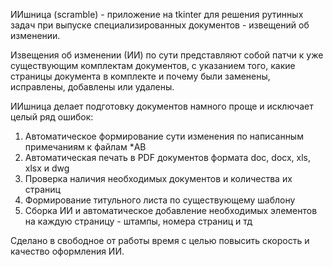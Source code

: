 ИИшница (scramble) - приложение на tkinter для решения рутинных задач при выпуске специализированных документов - извещений об изменении.

Извещения об изменении (ИИ) по сути представляют собой патчи к уже существующим комплектам документов, с указанием того, какие страницы документа в комплекте и почему были заменены, исправлены, добавлены или удалены. 

ИИшница делает подготовку документов намного проще и исключает целый ряд ошибок:
1. Автоматическое формирование сути изменения по написанным примечаниям к файлам *AB
2. Автоматическая печать в PDF документов формата doc, docx, xls, xlsx и dwg
3. Проверка наличия необходимых документов и количества их страниц
4. Формирование титульного листа по существующему шаблону
5. Сборка ИИ и автоматическое добавление необходимых элементов на каждую страницу - штампы, номера страниц и тд

Сделано в свободное от работы время с целью повысить скорость и качество оформления ИИ.
